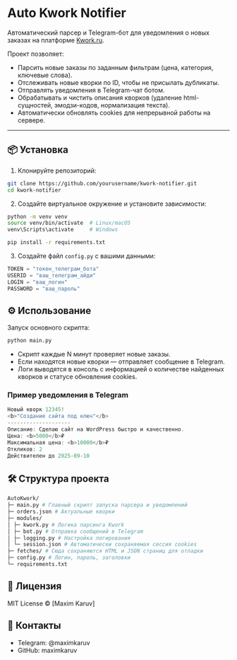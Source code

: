 # Auto Kwork Notifier

Автоматический парсер и Telegram-бот для уведомления о новых заказах на платформе [Kwork.ru](https://kwork.ru/).

Проект позволяет:

- Парсить новые заказы по заданным фильтрам (цена, категория, ключевые слова).
- Отслеживать новые кворки по ID, чтобы не присылать дубликаты.
- Отправлять уведомления в Telegram-чат ботом.
- Обрабатывать и чистить описания кворков (удаление html-сущностей, эмодзи-кодов, нормализация текста).
- Автоматически обновлять cookies для непрерывной работы на сервере.

---

## 📦 Установка

1. Клонируйте репозиторий:

```bash
git clone https://github.com/yourusername/kwork-notifier.git
cd kwork-notifier
```

2. Создайте виртуальное окружение и установите зависимости:

```bash
python -m venv venv
source venv/bin/activate  # Linux/macOS
venv\Scripts\activate     # Windows

pip install -r requirements.txt
```

3. Создайте файл `config.py` с вашими данными:

```python
TOKEN = "токен_телеграм_бота"
USERID = "ваш_телеграм_айди"
LOGIN = "ваш_логин"
PASSWORD = "ваш_пароль"
```

## ⚙️ Использование

Запуск основного скрипта:

```bash
python main.py
```

- Скрипт каждые N минут проверяет новые заказы.
- Если находятся новые кворки — отправляет сообщение в Telegram.
- Логи выводятся в консоль с информацией о количестве найденных кворков и статусе обновления cookies.

### Пример уведомления в Telegram

```javascript
Новый кворк 12345!
<b>"Создание сайта под ключ"</b>
--------------------
Описание: Сделаю сайт на WordPress быстро и качественно.
Цена: <b>5000</b>₽
Максимальная цена: <b>10000</b>₽
Откликов: 2
Действителен до 2025-09-10
```

## 🛠 Структура проекта

```bash
AutoKwork/
├─ main.py # Главный скрипт запуска парсера и уведомлений
├─ orders.json # Актуальные кворки
├─ modules/
│ ├─ kwork.py # Логика парсинга Kwork
│ ├─ bot.py # Отправка сообщений в Telegram
│ ├─ logging.py # Настройка логирования
│ └─ session.json # Автоматически сохраняемая сессия cookies
├─ fetches/ # Сюда сохраняются HTML и JSON страниц для отладки
├─ config.py # Логин, пароль, заголовки
└─ requirements.txt
```

## 📌 Лицензия

MIT License © [Maxim Karuv]

## 🔗 Контакты

- Telegram: @maximkaruv
- GitHub: maximkaruv
